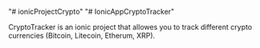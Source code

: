 "# ionicProjectCrypto" 
"# IonicAppCryptoTracker" 

CryptoTracker is an ionic project that allowes you to track different crypto currencies (Bitcoin, Litecoin, Etherum, XRP).
